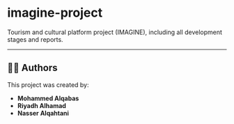 # imagine-project
Tourism and cultural platform project (IMAGINE), including all development stages and reports.

---

## 👨‍💻 Authors

This project was created by:

- **Mohammed Alqabas**
- **Riyadh Alhamad**  
- **Nasser Alqahtani**  
